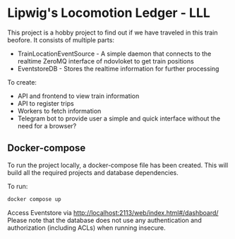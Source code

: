 # Lipwig's Locomotion Ledger - LLL

This project is a hobby project to find out if we have traveled in this train beofore. It consists of multiple parts:

- TrainLocationEventSource - A simple daemon that connects to the realtime ZeroMQ interface of ndovloket to get train positions
- EventstoreDB - Stores the realtime information for further processing

To create:

- API and frontend to view train information
- API to register trips
- Workers to fetch information
- Telegram bot to provide user a simple and quick interface without the need for a browser?

## Docker-compose

To run the project locally, a docker-compose file has been created. This will build all
the required projects and database dependencies.

To run:
```bash
docker compose up
```

Access Eventstore via <http://localhost:2113/web/index.html#/dashboard/>
Please note that the database does not use any authentication and authorization
(including ACLs) when running insecure.
